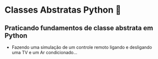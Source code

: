 # Classes Abstratas Python 🐍

 ## Praticando fundamentos de classe abstrata em Python

- Fazendo uma simulação de um controle remoto ligando e desligando uma TV e um Ar condicionado...
